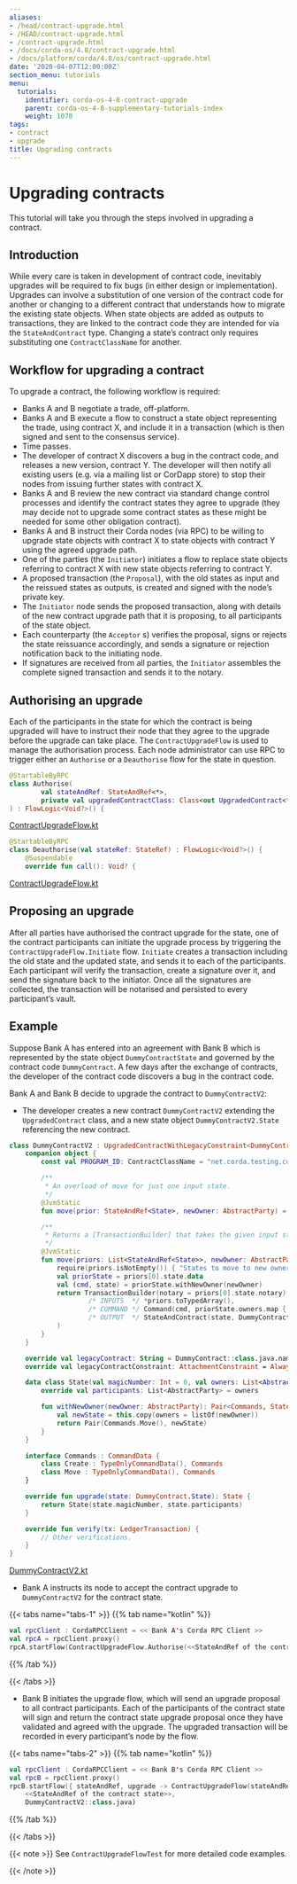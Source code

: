 ```yaml
---
aliases:
- /head/contract-upgrade.html
- /HEAD/contract-upgrade.html
- /contract-upgrade.html
- /docs/corda-os/4.8/contract-upgrade.html
- /docs/platform/corda/4.8/os/contract-upgrade.html
date: '2020-04-07T12:00:00Z'
section_menu: tutorials
menu:
  tutorials:
    identifier: corda-os-4-8-contract-upgrade
    parent: corda-os-4-8-supplementary-tutorials-index
    weight: 1070
tags:
- contract
- upgrade
title: Upgrading contracts
---
```





# Upgrading contracts

This tutorial will take you through the steps involved in upgrading a contract.

## Introduction

While every care is taken in development of contract code, inevitably upgrades will be required to fix bugs (in either
design or implementation). Upgrades can involve a substitution of one version of the contract code for another or
changing to a different contract that understands how to migrate the existing state objects. When state objects are
added as outputs to transactions, they are linked to the contract code they are intended for via the
`StateAndContract` type. Changing a state’s contract only requires substituting one `ContractClassName` for another.


## Workflow for upgrading a contract

To upgrade a contract, the following workflow is required:

* Banks A and B negotiate a trade, off-platform.
* Banks A and B execute a flow to construct a state object representing the trade, using contract X, and include it in
a transaction (which is then signed and sent to the consensus service).
* Time passes.
* The developer of contract X discovers a bug in the contract code, and releases a new version, contract Y. The
developer will then notify all existing users (e.g. via a mailing list or CorDapp store) to stop their nodes from
issuing further states with contract X.
* Banks A and B review the new contract via standard change control processes and identify the contract states they
agree to upgrade (they may decide not to upgrade some contract states as these might be needed for some other
obligation contract).
* Banks A and B instruct their Corda nodes (via RPC) to be willing to upgrade state objects with contract X to state
objects with contract Y using the agreed upgrade path.
* One of the parties (the `Initiator`) initiates a flow to replace state objects referring to contract X with new
state objects referring to contract Y.
* A proposed transaction (the `Proposal`), with the old states as input and the reissued states as outputs, is
created and signed with the node’s private key.
* The `Initiator` node sends the proposed transaction, along with details of the new contract upgrade path that it
is proposing, to all participants of the state object.
* Each counterparty (the `Acceptor` s) verifies the proposal, signs or rejects the state reissuance accordingly, and
sends a signature or rejection notification back to the initiating node.
* If signatures are received from all parties, the `Initiator` assembles the complete signed transaction and sends
it to the notary.


## Authorising an upgrade

Each of the participants in the state for which the contract is being upgraded will have to instruct their node that
they agree to the upgrade before the upgrade can take place. The `ContractUpgradeFlow` is used to manage the
authorisation process. Each node administrator can use RPC to trigger either an `Authorise` or a `Deauthorise` flow
for the state in question.

```kotlin
@StartableByRPC
class Authorise(
        val stateAndRef: StateAndRef<*>,
        private val upgradedContractClass: Class<out UpgradedContract<*, *>>
) : FlowLogic<Void?>() {

```

[ContractUpgradeFlow.kt](https://github.com/corda/corda/blob/release/os/4.8/core/src/main/kotlin/net/corda/core/flows/ContractUpgradeFlow.kt)

```kotlin
@StartableByRPC
class Deauthorise(val stateRef: StateRef) : FlowLogic<Void?>() {
    @Suspendable
    override fun call(): Void? {

```

[ContractUpgradeFlow.kt](https://github.com/corda/corda/blob/release/os/4.8/core/src/main/kotlin/net/corda/core/flows/ContractUpgradeFlow.kt)


## Proposing an upgrade

After all parties have authorised the contract upgrade for the state, one of the contract participants can initiate the
upgrade process by triggering the `ContractUpgradeFlow.Initiate` flow. `Initiate` creates a transaction including
the old state and the updated state, and sends it to each of the participants. Each participant will verify the
transaction, create a signature over it, and send the signature back to the initiator. Once all the signatures are
collected, the transaction will be notarised and persisted to every participant’s vault.


## Example

Suppose Bank A has entered into an agreement with Bank B which is represented by the state object
`DummyContractState` and governed by the contract code `DummyContract`. A few days after the exchange of contracts,
the developer of the contract code discovers a bug in the contract code.

Bank A and Bank B decide to upgrade the contract to `DummyContractV2`:


* The developer creates a new contract `DummyContractV2` extending the `UpgradedContract` class, and a new state
object `DummyContractV2.State` referencing the new contract.

```kotlin
class DummyContractV2 : UpgradedContractWithLegacyConstraint<DummyContract.State, DummyContractV2.State> {
    companion object {
        const val PROGRAM_ID: ContractClassName = "net.corda.testing.contracts.DummyContractV2"

        /**
         * An overload of move for just one input state.
         */
        @JvmStatic
        fun move(prior: StateAndRef<State>, newOwner: AbstractParty) = move(listOf(prior), newOwner)

        /**
         * Returns a [TransactionBuilder] that takes the given input states and transfers them to the newOwner.
         */
        @JvmStatic
        fun move(priors: List<StateAndRef<State>>, newOwner: AbstractParty): TransactionBuilder {
            require(priors.isNotEmpty()) { "States to move to new owner must not be empty" }
            val priorState = priors[0].state.data
            val (cmd, state) = priorState.withNewOwner(newOwner)
            return TransactionBuilder(notary = priors[0].state.notary).withItems(
                    /* INPUTS  */ *priors.toTypedArray(),
                    /* COMMAND */ Command(cmd, priorState.owners.map { it.owningKey }),
                    /* OUTPUT  */ StateAndContract(state, DummyContractV2.PROGRAM_ID)
            )
        }
    }

    override val legacyContract: String = DummyContract::class.java.name
    override val legacyContractConstraint: AttachmentConstraint = AlwaysAcceptAttachmentConstraint

    data class State(val magicNumber: Int = 0, val owners: List<AbstractParty>) : ContractState {
        override val participants: List<AbstractParty> = owners

        fun withNewOwner(newOwner: AbstractParty): Pair<Commands, State> {
            val newState = this.copy(owners = listOf(newOwner))
            return Pair(Commands.Move(), newState)
        }
    }

    interface Commands : CommandData {
        class Create : TypeOnlyCommandData(), Commands
        class Move : TypeOnlyCommandData(), Commands
    }

    override fun upgrade(state: DummyContract.State): State {
        return State(state.magicNumber, state.participants)
    }

    override fun verify(tx: LedgerTransaction) {
        // Other verifications.
    }
}

```

[DummyContractV2.kt](https://github.com/corda/corda/blob/release/os/4.8/testing/test-utils/src/main/kotlin/net/corda/testing/contracts/DummyContractV2.kt)


* Bank A instructs its node to accept the contract upgrade to `DummyContractV2` for the contract state.

{{< tabs name="tabs-1" >}}
{{% tab name="kotlin" %}}
```kotlin
val rpcClient : CordaRPCClient = << Bank A's Corda RPC Client >>
val rpcA = rpcClient.proxy()
rpcA.startFlow(ContractUpgradeFlow.Authorise(<<StateAndRef of the contract state>>, DummyContractV2::class.java))
```
{{% /tab %}}

{{< /tabs >}}


* Bank B initiates the upgrade flow, which will send an upgrade proposal to all contract participants. Each of the
participants of the contract state will sign and return the contract state upgrade proposal once they have validated
and agreed with the upgrade. The upgraded transaction will be recorded in every participant’s node by the flow.

{{< tabs name="tabs-2" >}}
{{% tab name="kotlin" %}}
```kotlin
val rpcClient : CordaRPCClient = << Bank B's Corda RPC Client >>
val rpcB = rpcClient.proxy()
rpcB.startFlow({ stateAndRef, upgrade -> ContractUpgradeFlow(stateAndRef, upgrade) },
    <<StateAndRef of the contract state>>,
    DummyContractV2::class.java)
```
{{% /tab %}}

{{< /tabs >}}

{{< note >}}
See `ContractUpgradeFlowTest` for more detailed code examples.

{{< /note >}}
